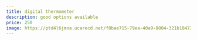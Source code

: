 ```yaml
---
title: digital thermometer
description: good options available
price: 250
image: https://ptd4l6jmna.ucarecd.net/f8bae715-79ea-40a9-8804-321b18472397/
---
```

